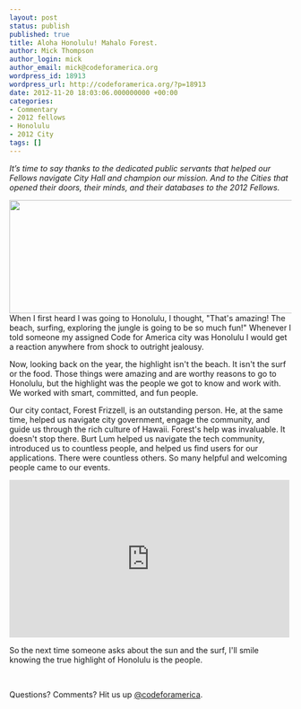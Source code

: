 ```yaml
---
layout: post
status: publish
published: true
title: Aloha Honolulu! Mahalo Forest.
author: Mick Thompson
author_login: mick
author_email: mick@codeforamerica.org
wordpress_id: 18913
wordpress_url: http://codeforamerica.org/?p=18913
date: 2012-11-20 18:03:06.000000000 +00:00
categories:
- Commentary
- 2012 fellows
- Honolulu
- 2012 City
tags: []
---
```

<em>It’s time to say thanks to the dedicated public servants that helped our Fellows navigate City Hall and champion our mission. And to the Cities that opened their doors, their minds, and their databases to the 2012 Fellows.</em>

<a href="http://codeforamerica.org/wp-content/uploads/2012/11/honolulu.png"><img class="aligncenter size-full wp-image-18914" title="honolulu" src="http://codeforamerica.org/wp-content/uploads/2012/11/honolulu.png" alt="" width="620" height="202" /></a>When I first heard I was going to Honolulu, I thought, "That's amazing! The beach, surfing, exploring the jungle is going to be so much fun!" Whenever I told someone my assigned Code for America city was Honolulu I would get a reaction anywhere from shock to outright jealousy.

Now, looking back on the year, the highlight isn't the beach. It isn't the surf or the food. Those things were amazing and are worthy reasons to go to Honolulu, but the highlight was the people we got to know and work with. We worked with smart, committed, and fun people.

Our city contact, Forest Frizzell, is an outstanding person. He, at the same time, helped us navigate city government, engage the community, and guide us through the rich culture of Hawaii. Forest's help was invaluable. It doesn't stop there. Burt Lum helped us navigate the tech community, introduced us to countless people, and helped us find users for our applications. There were countless others. So many helpful and welcoming people came to our events.

<iframe src="http://player.vimeo.com/video/53629461" frameborder="0" width="500" height="281"></iframe>

So the next time someone asks about the sun and the surf, I'll smile knowing the true highlight of Honolulu is the people.

&nbsp;

Questions? Comments? Hit us up <a href="http://twitter.com/codeforamerica">@codeforamerica</a>.
